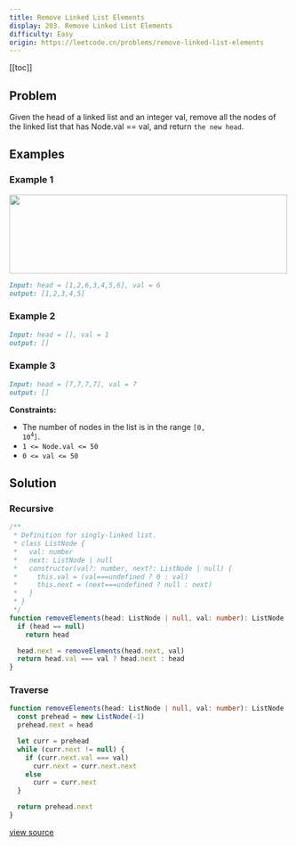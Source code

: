 ```yaml
---
title: Remove Linked List Elements
display: 203. Remove Linked List Elements
difficulty: Easy
origin: https://leetcode.cn/problems/remove-linked-list-elements
---
```


[[toc]]

## Problem

Given the head of a linked list and an integer val, remove all the nodes of the linked list that has Node.val == val, and return `the new head`.

## Examples

### Example 1

<img alt="" src="https://assets.leetcode.com/uploads/2021/03/06/removelinked-list.jpg" style="width: 500px; height: 142px;" />

```md
Input: head = [1,2,6,3,4,5,6], val = 6
output: [1,2,3,4,5]
```

### Example 2

```md
Input: head = [], val = 1
output: []
```

### Example 3

```md
Input: head = [7,7,7,7], val = 7
output: []
```

**Constraints:**

- The number of nodes in the list is in the range <code>[0, 10<sup>4</sup>]</code>.
- `1 <= Node.val <= 50`
- `0 <= val <= 50`

## Solution

### Recursive

```ts
/**
 * Definition for singly-linked list.
 * class ListNode {
 *   val: number
 *   next: ListNode | null
 *   constructor(val?: number, next?: ListNode | null) {
 *     this.val = (val===undefined ? 0 : val)
 *     this.next = (next===undefined ? null : next)
 *   }
 * }
 */
function removeElements(head: ListNode | null, val: number): ListNode | null {
  if (head == null)
    return head

  head.next = removeElements(head.next, val)
  return head.val === val ? head.next : head
}
```

### Traverse

```ts
function removeElements(head: ListNode | null, val: number): ListNode | null {
  const prehead = new ListNode(-1)
  prehead.next = head

  let curr = prehead
  while (curr.next != null) {
    if (curr.next.val === val)
      curr.next = curr.next.next
    else
      curr = curr.next
  }

  return prehead.next
}
```

[view source](https://leetcode.cn/problems/remove-linked-list-elements)
